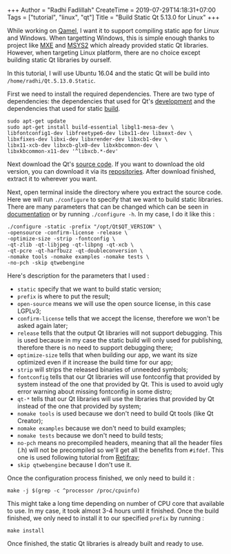 +++
Author = "Radhi Fadlillah"
CreateTime = 2019-07-29T14:18:31+07:00
Tags = ["tutorial", "linux", "qt"]
Title = "Build Static Qt 5.13.0 for Linux"
+++

While working on [Qamel](https://github.com/RadhiFadlillah/qamel), I want it to support compiling static app for Linux and Windows. When targetting Windows, this is simple enough thanks to project like [MXE](https://mxe.cc/) and [MSYS2](https://www.msys2.org/) which already provided static Qt libraries. However, when targeting Linux platform, there are no choice except building static Qt libraries by ourself.

In this tutorial, I will use Ubuntu 16.04 and the static Qt will be build into `/home/radhi/Qt.5.13.0.Static`.

First we need to install the required dependencies. There are two type of dependencies: the dependencies that used for Qt's [development](https://doc.qt.io/qt-5/linux.html#requirements-for-development-host) and the dependencies that used for static [build](https://doc.qt.io/qt-5/linux-requirements.html).

```
sudo apt-get update
sudo apt-get install build-essential libgl1-mesa-dev \
libfontconfig1-dev libfreetype6-dev libx11-dev libxext-dev \
libxfixes-dev libxi-dev libxrender-dev libxcb1-dev \
libx11-xcb-dev libxcb-glx0-dev libxkbcommon-dev \
libxkbcommon-x11-dev '^libxcb.*-dev'
```

Next download the Qt's [source code](https://www.qt.io/offline-installers). If you want to download the old version, you can download it via its [repositories](https://download.qt.io/official_releases/qt/). After download finished, extract it to wherever you want.

Next, open terminal inside the directory where you extract the source code. Here we will run `./configure` to specify that we want to build static libraries. There are many parameters that can be changed which can be seen in [documentation](https://doc.qt.io/qt-5/configure-options.html) or by running `./configure -h`. In my case, I do it like this :

```
./configure -static -prefix "/opt/Qt$QT_VERSION" \
-opensource -confirm-license -release \
-optimize-size -strip -fontconfig \
-qt-zlib -qt-libjpeg -qt-libpng -qt-xcb \
-qt-pcre -qt-harfbuzz -qt-doubleconversion \
-nomake tools -nomake examples -nomake tests \
-no-pch -skip qtwebengine
```

Here's description for the parameters that I used :

- `static` specify that we want to build static version;
- `prefix` is where to put the result;
- `open-source` means we will use the open source license, in this case LGPLv3;
- `confirm-license` tells that we accept the license, therefore we won't be asked again later;
- `release` tells that the output Qt libraries will not support debugging. This is used because in my case the static build will only used for publishing, therefore there is no need to support debugging there;
- `optimize-size` tells that when building our app, we want its size optimized even if it increase the build time for our app;
- `strip` will strips the released binaries of unneeded symbols;
- `fontconfig` tells that our Qt libraries will use fontconfig that provided by system instead of the one that provided by Qt. This is used to avoid ugly error warning about missing fontconfig in some distro;
- `qt-*` tells that our Qt libraries will use the libraries that provided by Qt instead of the one that provided by system;
- `nomake tools` is used because we don't need to build Qt tools (like Qt Creator);
- `nomake examples` because we don't need to build examples;
- `nomake tests` because we don't need to build tests;
- `no-pch` means no precompiled headers, meaning that all the header files (.h) will not be precompiled so we'll get all the benefits from `#ifdef`. This one is used following tutorial from [Retifrav](https://retifrav.github.io/blog/2018/02/17/build-qt-statically/);
- `skip qtwebengine` because I don't use it.

Once the configuration process finished, we only need to build it :

```
make -j $(grep -c ^processor /proc/cpuinfo)
```

This might take a long time depending on number of CPU core that available to use. In my case, it took almost 3-4 hours until it finished. Once the build finished, we only need to install it to our specified `prefix` by running :

```
make install
```

Once finished, the static Qt libraries is already built and ready to use.
